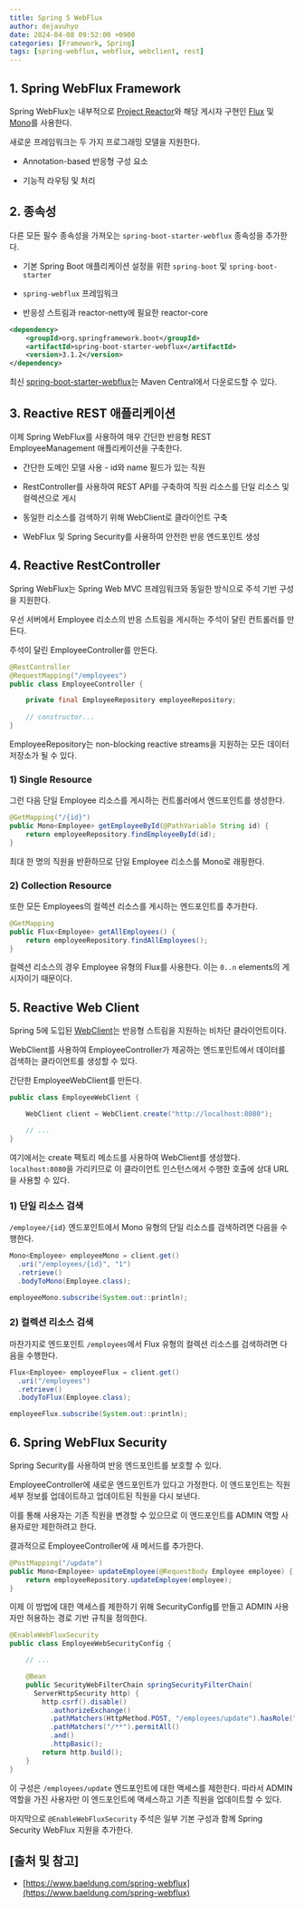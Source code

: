 ```yaml
---
title: Spring 5 WebFlux
author: dejavuhyo
date: 2024-04-08 09:52:00 +0900
categories: [Framework, Spring]
tags: [spring-webflux, webflux, webclient, rest]
---
```


## 1. Spring WebFlux Framework
Spring WebFlux는 내부적으로 [Project Reactor](https://projectreactor.io/)와 해당 게시자 구현인 [Flux](https://projectreactor.io/docs/core/release/api/reactor/core/publisher/Flux.html) 및 [Mono](https://projectreactor.io/docs/core/release/api/reactor/core/publisher/Mono.html)를 사용한다.

새로운 프레임워크는 두 가지 프로그래밍 모델을 지원한다.

* Annotation-based 반응형 구성 요소

* 기능적 라우팅 및 처리

## 2. 종속성
다른 모든 필수 종속성을 가져오는 `spring-boot-starter-webflux` 종속성을 추가한다.

* 기본 Spring Boot 애플리케이션 설정을 위한 `spring-boot` 및 `spring-boot-starter`

* `spring-webflux` 프레임워크

* 반응성 스트림과 reactor-netty에 필요한 reactor-core

```xml
<dependency>
    <groupId>org.springframework.boot</groupId>
    <artifactId>spring-boot-starter-webflux</artifactId>
    <version>3.1.2</version>
</dependency>
```

최신 [spring-boot-starter-webflux](https://mvnrepository.com/artifact/org.springframework.boot/spring-boot-starter-webflux)는 Maven Central에서 다운로드할 수 있다.

## 3. Reactive REST 애플리케이션
이제 Spring WebFlux를 사용하여 매우 간단한 반응형 REST EmployeeManagement 애플리케이션을 구축한다.

* 간단한 도메인 모델 사용 - id와 name 필드가 있는 직원

* RestController를 사용하여 REST API를 구축하여 직원 리소스를 단일 리소스 및 컬렉션으로 게시

* 동일한 리소스를 검색하기 위해 WebClient로 클라이언트 구축

* WebFlux 및 Spring Security를 ​​사용하여 안전한 반응 엔드포인트 생성

## 4. Reactive RestController
Spring WebFlux는 Spring Web MVC 프레임워크와 동일한 방식으로 주석 기반 구성을 지원한다.

우선 서버에서 Employee 리소스의 반응 스트림을 게시하는 주석이 달린 컨트롤러를 만든다.

주석이 달린 EmployeeController를 만든다.

```java
@RestController
@RequestMapping("/employees")
public class EmployeeController {

    private final EmployeeRepository employeeRepository;
    
    // constructor...
}
```

EmployeeRepository는 non-blocking reactive streams을 지원하는 모든 데이터 저장소가 될 수 있다.

### 1) Single Resource
그런 다음 단일 Employee 리소스를 게시하는 컨트롤러에서 엔드포인트를 생성한다.

```java
@GetMapping("/{id}")
public Mono<Employee> getEmployeeById(@PathVariable String id) {
    return employeeRepository.findEmployeeById(id);
}
```

최대 한 명의 직원을 반환하므로 단일 Employee 리소스를 Mono로 래핑한다.

### 2) Collection Resource
또한 모든 Employees의 컬렉션 리소스를 게시하는 엔드포인트를 추가한다.

```java
@GetMapping
public Flux<Employee> getAllEmployees() {
    return employeeRepository.findAllEmployees();
}
```

컬렉션 리소스의 경우 Employee 유형의 Flux를 사용한다. 이는 `0..n` elements의 게시자이기 때문이다.

## 5. Reactive Web Client
Spring 5에 도입된 [WebClient](https://docs.spring.io/spring-framework/reference/web/webflux-webclient.html)는 반응형 스트림을 지원하는 비차단 클라이언트이다.

WebClient를 사용하여 EmployeeController가 제공하는 엔드포인트에서 데이터를 검색하는 클라이언트를 생성할 수 있다.

간단한 EmployeeWebClient를 만든다.

```java
public class EmployeeWebClient {

    WebClient client = WebClient.create("http://localhost:8080");

    // ...
}
```

여기에서는 create 팩토리 메소드를 사용하여 WebClient를 생성했다. `localhost:8080`을 가리키므로 이 클라이언트 인스턴스에서 수행한 호출에 상대 URL을 사용할 수 있다.

### 1) 단일 리소스 검색
`/employee/{id}` 엔드포인트에서 Mono 유형의 단일 리소스를 검색하려면 다음을 수행한다.

```java
Mono<Employee> employeeMono = client.get()
  .uri("/employees/{id}", "1")
  .retrieve()
  .bodyToMono(Employee.class);

employeeMono.subscribe(System.out::println);
```

### 2) 컬렉션 리소스 검색
마찬가지로 엔드포인트 `/employees`에서 Flux 유형의 컬렉션 리소스를 검색하려면 다음을 수행한다.

```java
Flux<Employee> employeeFlux = client.get()
  .uri("/employees")
  .retrieve()
  .bodyToFlux(Employee.class);

employeeFlux.subscribe(System.out::println);
```

## 6. Spring WebFlux Security
Spring Security를 ​​사용하여 반응 엔드포인트를 보호할 수 있다.

EmployeeController에 새로운 엔드포인트가 있다고 가정한다. 이 엔드포인트는 직원 세부 정보를 업데이트하고 업데이트된 직원을 다시 보낸다.

이를 통해 사용자는 기존 직원을 변경할 수 있으므로 이 엔드포인트를 ADMIN 역할 사용자로만 제한하려고 한다.

결과적으로 EmployeeController에 새 메서드를 추가한다.

```java
@PostMapping("/update")
public Mono<Employee> updateEmployee(@RequestBody Employee employee) {
    return employeeRepository.updateEmployee(employee);
}
```

이제 이 방법에 대한 액세스를 제한하기 위해 SecurityConfig를 만들고 ADMIN 사용자만 허용하는 경로 기반 규칙을 정의한다.

```java
@EnableWebFluxSecurity
public class EmployeeWebSecurityConfig {

    // ...

    @Bean
    public SecurityWebFilterChain springSecurityFilterChain(
      ServerHttpSecurity http) {
        http.csrf().disable()
          .authorizeExchange()
          .pathMatchers(HttpMethod.POST, "/employees/update").hasRole("ADMIN")
          .pathMatchers("/**").permitAll()
          .and()
          .httpBasic();
        return http.build();
    }
}
```

이 구성은 `/employees/update` 엔드포인트에 대한 액세스를 제한한다. 따라서 ADMIN 역할을 가진 사용자만 이 엔드포인트에 액세스하고 기존 직원을 업데이트할 수 있다.

마지막으로 `@EnableWebFluxSecurity` 주석은 일부 기본 구성과 함께 Spring Security WebFlux 지원을 추가한다.

## [출처 및 참고]
* [https://www.baeldung.com/spring-webflux](https://www.baeldung.com/spring-webflux)
